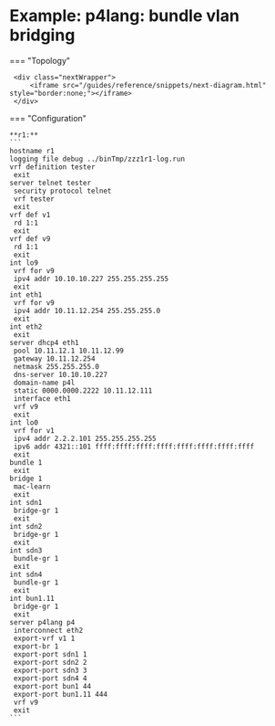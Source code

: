 # Example: p4lang: bundle vlan bridging
    
=== "Topology"
    
     <div class="nextWrapper">
         <iframe src="/guides/reference/snippets/next-diagram.html" style="border:none;"></iframe>
     </div>

    
=== "Configuration"
    
    **r1:**
    ```
    hostname r1
    logging file debug ../binTmp/zzz1r1-log.run
    vrf definition tester
     exit
    server telnet tester
     security protocol telnet
     vrf tester
     exit
    vrf def v1
     rd 1:1
     exit
    vrf def v9
     rd 1:1
     exit
    int lo9
     vrf for v9
     ipv4 addr 10.10.10.227 255.255.255.255
     exit
    int eth1
     vrf for v9
     ipv4 addr 10.11.12.254 255.255.255.0
     exit
    int eth2
     exit
    server dhcp4 eth1
     pool 10.11.12.1 10.11.12.99
     gateway 10.11.12.254
     netmask 255.255.255.0
     dns-server 10.10.10.227
     domain-name p4l
     static 0000.0000.2222 10.11.12.111
     interface eth1
     vrf v9
     exit
    int lo0
     vrf for v1
     ipv4 addr 2.2.2.101 255.255.255.255
     ipv6 addr 4321::101 ffff:ffff:ffff:ffff:ffff:ffff:ffff:ffff
     exit
    bundle 1
     exit
    bridge 1
     mac-learn
     exit
    int sdn1
     bridge-gr 1
     exit
    int sdn2
     bridge-gr 1
     exit
    int sdn3
     bundle-gr 1
     exit
    int sdn4
     bundle-gr 1
     exit
    int bun1.11
     bridge-gr 1
     exit
    server p4lang p4
     interconnect eth2
     export-vrf v1 1
     export-br 1
     export-port sdn1 1
     export-port sdn2 2
     export-port sdn3 3
     export-port sdn4 4
     export-port bun1 44
     export-port bun1.11 444
     vrf v9
     exit
    ```
